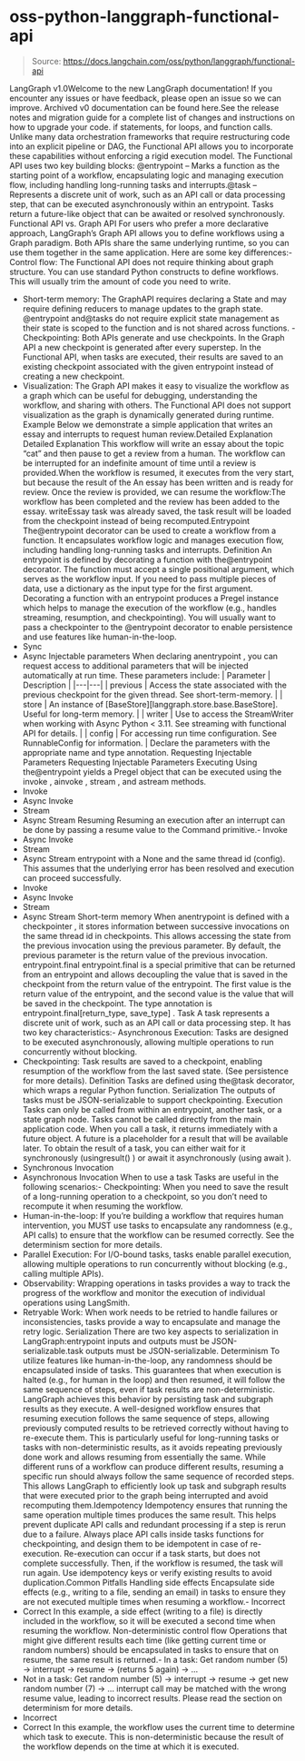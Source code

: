 # oss-python-langgraph-functional-api

> Source: https://docs.langchain.com/oss/python/langgraph/functional-api

LangGraph v1.0Welcome to the new LangGraph documentation! If you encounter any issues or have feedback, please open an issue so we can improve. Archived v0 documentation can be found here.See the release notes and migration guide for a complete list of changes and instructions on how to upgrade your code.
if
statements, for
loops, and function calls. Unlike many data orchestration frameworks that require restructuring code into an explicit pipeline or DAG, the Functional API allows you to incorporate these capabilities without enforcing a rigid execution model.
The Functional API uses two key building blocks:
@entrypoint
– Marks a function as the starting point of a workflow, encapsulating logic and managing execution flow, including handling long-running tasks and interrupts.@task
– Represents a discrete unit of work, such as an API call or data processing step, that can be executed asynchronously within an entrypoint. Tasks return a future-like object that can be awaited or resolved synchronously.
Functional API vs. Graph API
For users who prefer a more declarative approach, LangGraph’s Graph API allows you to define workflows using a Graph paradigm. Both APIs share the same underlying runtime, so you can use them together in the same application. Here are some key differences:- Control flow: The Functional API does not require thinking about graph structure. You can use standard Python constructs to define workflows. This will usually trim the amount of code you need to write.
- Short-term memory: The GraphAPI requires declaring a State and may require defining reducers to manage updates to the graph state.
@entrypoint
and@tasks
do not require explicit state management as their state is scoped to the function and is not shared across functions. - Checkpointing: Both APIs generate and use checkpoints. In the Graph API a new checkpoint is generated after every superstep. In the Functional API, when tasks are executed, their results are saved to an existing checkpoint associated with the given entrypoint instead of creating a new checkpoint.
- Visualization: The Graph API makes it easy to visualize the workflow as a graph which can be useful for debugging, understanding the workflow, and sharing with others. The Functional API does not support visualization as the graph is dynamically generated during runtime.
Example
Below we demonstrate a simple application that writes an essay and interrupts to request human review.Detailed Explanation
Detailed Explanation
This workflow will write an essay about the topic “cat” and then pause to get a review from a human. The workflow can be interrupted for an indefinite amount of time until a review is provided.When the workflow is resumed, it executes from the very start, but because the result of the An essay has been written and is ready for review. Once the review is provided, we can resume the workflow:The workflow has been completed and the review has been added to the essay.
writeEssay
task was already saved, the task result will be loaded from the checkpoint instead of being recomputed.Entrypoint
The@entrypoint
decorator can be used to create a workflow from a function. It encapsulates workflow logic and manages execution flow, including handling long-running tasks and interrupts.
Definition
An entrypoint is defined by decorating a function with the@entrypoint
decorator.
The function must accept a single positional argument, which serves as the workflow input. If you need to pass multiple pieces of data, use a dictionary as the input type for the first argument.
Decorating a function with an entrypoint
produces a Pregel
instance which helps to manage the execution of the workflow (e.g., handles streaming, resumption, and checkpointing).
You will usually want to pass a checkpointer to the @entrypoint
decorator to enable persistence and use features like human-in-the-loop.
- Sync
- Async
Injectable parameters
When declaring anentrypoint
, you can request access to additional parameters that will be injected automatically at run time. These parameters include:
| Parameter | Description |
|---|---|
| previous | Access the state associated with the previous checkpoint for the given thread. See short-term-memory. |
| store | An instance of [BaseStore][langgraph.store.base.BaseStore]. Useful for long-term memory. |
| writer | Use to access the StreamWriter when working with Async Python < 3.11. See streaming with functional API for details. |
| config | For accessing run time configuration. See RunnableConfig for information. |
Declare the parameters with the appropriate name and type annotation.
Requesting Injectable Parameters
Requesting Injectable Parameters
Executing
Using the@entrypoint
yields a Pregel
object that can be executed using the invoke
, ainvoke
, stream
, and astream
methods.
- Invoke
- Async Invoke
- Stream
- Async Stream
Resuming
Resuming an execution after an interrupt can be done by passing a resume value to the Command primitive.- Invoke
- Async Invoke
- Stream
- Async Stream
entrypoint
with a None
and the same thread id (config).
This assumes that the underlying error has been resolved and execution can proceed successfully.
- Invoke
- Async Invoke
- Stream
- Async Stream
Short-term memory
When anentrypoint
is defined with a checkpointer
, it stores information between successive invocations on the same thread id in checkpoints.
This allows accessing the state from the previous invocation using the previous
parameter.
By default, the previous
parameter is the return value of the previous invocation.
entrypoint.final
entrypoint.final
is a special primitive that can be returned from an entrypoint and allows decoupling the value that is saved in the checkpoint from the return value of the entrypoint.
The first value is the return value of the entrypoint, and the second value is the value that will be saved in the checkpoint. The type annotation is entrypoint.final[return_type, save_type]
.
Task
A task represents a discrete unit of work, such as an API call or data processing step. It has two key characteristics:- Asynchronous Execution: Tasks are designed to be executed asynchronously, allowing multiple operations to run concurrently without blocking.
- Checkpointing: Task results are saved to a checkpoint, enabling resumption of the workflow from the last saved state. (See persistence for more details).
Definition
Tasks are defined using the@task
decorator, which wraps a regular Python function.
Serialization
The outputs of tasks must be JSON-serializable to support checkpointing.
Execution
Tasks can only be called from within an entrypoint, another task, or a state graph node. Tasks cannot be called directly from the main application code. When you call a task, it returns immediately with a future object. A future is a placeholder for a result that will be available later. To obtain the result of a task, you can either wait for it synchronously (usingresult()
) or await it asynchronously (using await
).
- Synchronous Invocation
- Asynchronous Invocation
When to use a task
Tasks are useful in the following scenarios:- Checkpointing: When you need to save the result of a long-running operation to a checkpoint, so you don’t need to recompute it when resuming the workflow.
- Human-in-the-loop: If you’re building a workflow that requires human intervention, you MUST use tasks to encapsulate any randomness (e.g., API calls) to ensure that the workflow can be resumed correctly. See the determinism section for more details.
- Parallel Execution: For I/O-bound tasks, tasks enable parallel execution, allowing multiple operations to run concurrently without blocking (e.g., calling multiple APIs).
- Observability: Wrapping operations in tasks provides a way to track the progress of the workflow and monitor the execution of individual operations using LangSmith.
- Retryable Work: When work needs to be retried to handle failures or inconsistencies, tasks provide a way to encapsulate and manage the retry logic.
Serialization
There are two key aspects to serialization in LangGraph:entrypoint
inputs and outputs must be JSON-serializable.task
outputs must be JSON-serializable.
Determinism
To utilize features like human-in-the-loop, any randomness should be encapsulated inside of tasks. This guarantees that when execution is halted (e.g., for human in the loop) and then resumed, it will follow the same sequence of steps, even if task results are non-deterministic. LangGraph achieves this behavior by persisting task and subgraph results as they execute. A well-designed workflow ensures that resuming execution follows the same sequence of steps, allowing previously computed results to be retrieved correctly without having to re-execute them. This is particularly useful for long-running tasks or tasks with non-deterministic results, as it avoids repeating previously done work and allows resuming from essentially the same. While different runs of a workflow can produce different results, resuming a specific run should always follow the same sequence of recorded steps. This allows LangGraph to efficiently look up task and subgraph results that were executed prior to the graph being interrupted and avoid recomputing them.Idempotency
Idempotency ensures that running the same operation multiple times produces the same result. This helps prevent duplicate API calls and redundant processing if a step is rerun due to a failure. Always place API calls inside tasks functions for checkpointing, and design them to be idempotent in case of re-execution. Re-execution can occur if a task starts, but does not complete successfully. Then, if the workflow is resumed, the task will run again. Use idempotency keys or verify existing results to avoid duplication.Common Pitfalls
Handling side effects
Encapsulate side effects (e.g., writing to a file, sending an email) in tasks to ensure they are not executed multiple times when resuming a workflow.- Incorrect
- Correct
In this example, a side effect (writing to a file) is directly included in the workflow, so it will be executed a second time when resuming the workflow.
Non-deterministic control flow
Operations that might give different results each time (like getting current time or random numbers) should be encapsulated in tasks to ensure that on resume, the same result is returned.- In a task: Get random number (5) → interrupt → resume → (returns 5 again) → …
- Not in a task: Get random number (5) → interrupt → resume → get new random number (7) → …
interrupt
call may be matched with the wrong resume
value, leading to incorrect results.
Please read the section on determinism for more details.
- Incorrect
- Correct
In this example, the workflow uses the current time to determine which task to execute. This is non-deterministic because the result of the workflow depends on the time at which it is executed.